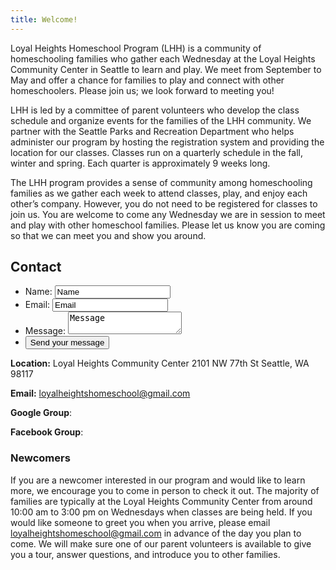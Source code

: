 ```yaml
---
title: Welcome!
---
```

Loyal Heights Homeschool Program (LHH) is a community of homeschooling families who gather each Wednesday at the Loyal Heights Community Center in Seattle to learn and play. We meet from September to May and offer a chance for families to play and connect with other homeschoolers. Please join us; we look forward to meeting you!

LHH is led by a committee of parent volunteers who develop the class schedule and organize events for the families of the LHH community. We partner with the Seattle Parks and Recreation Department who helps administer our program by hosting the registration system and providing the location for our classes. Classes run on a quarterly schedule in the fall, winter and spring. Each quarter is approximately 9 weeks long.

The LHH program provides a sense of community among homeschooling families as we gather each week to attend classes, play, and enjoy each other’s company. However, you do not need to be registered for classes to join us. You are welcome to come any Wednesday we are in session to meet and play with other homeschool families. Please let us know you are coming so that we can meet you and show you around.

## Contact

<form method="get">
  <ul>
    <li>
      <label for="name">Name:</label>
      <input type="text" id="name" name="user_name" value="Name" />
    </li>
    <li>
      <label for="mail">Email:</label>
      <input type="email" id="mail" name="user_email"  value="Email" />
    </li>
    <li>
      <label for="msg">Message:</label>
      <textarea id="msg" name="user_message">Message</textarea>
    </li>
    <li class="button">
      <button type="submit">Send your message</button>
    </li>
  </ul>
</form>

**Location:** Loyal Heights Community Center
2101 NW 77th St
Seattle, WA 98117

**Email:** loyalheightshomeschool@gmail.com

**Google Group**: 

**Facebook Group**:

### Newcomers

If you are a newcomer interested in our program and would like to learn more, we encourage you to come in person to check it out. The majority of families are typically at the Loyal Heights Community Center from around 10:00 am to 3:00 pm on Wednesdays when classes are being held. If you would like someone to greet you when you arrive, please email loyalheightshomeschool@gmail.com in advance of the day you plan to come. We will make sure one of our parent volunteers is available to give you a tour, answer questions, and introduce you to other families.
